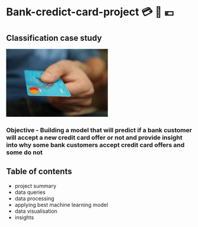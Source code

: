 # Bank-credict-card-project :credit_card: :bank: :euro:
## Classification case study
![card](https://github.com/lado007/bank-credict-card-project/blob/main/README%20files/card.jpg)
### Objective - Building a model that will predict if a bank customer will accept a new credit card offer or not and provide insight into why some bank customers accept credit card offers and some do not

## Table of contents
- project summary
- data queries
- data processing
- applying best machine learning model
- data visualisation
- insights

